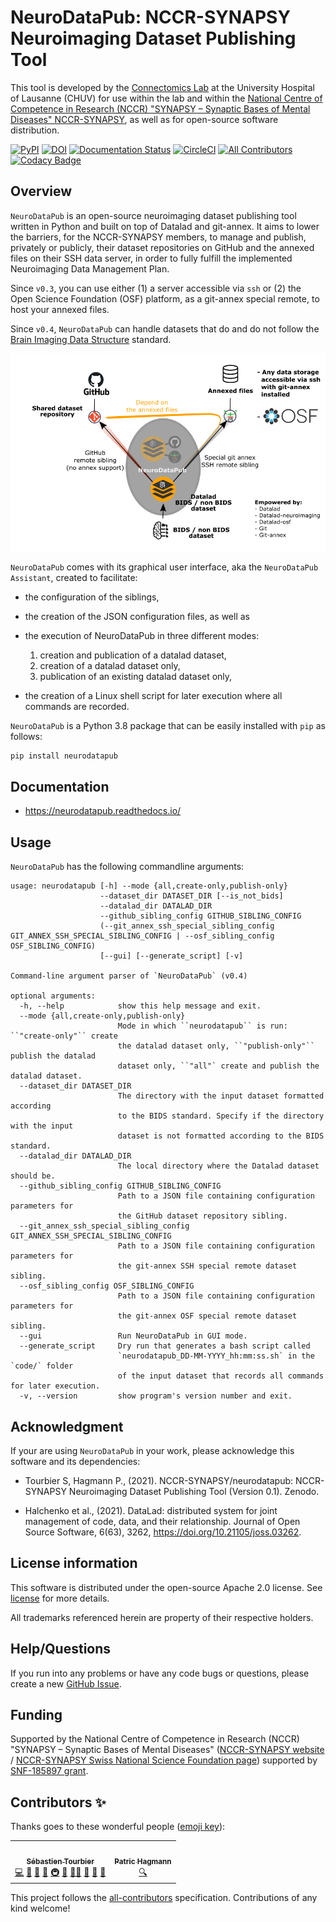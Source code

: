 # NeuroDataPub: NCCR-SYNAPSY Neuroimaging Dataset Publishing Tool

This tool is developed by the [Connectomics
Lab](https://wp.unil.ch/connectomics/) at the University Hospital of
Lausanne (CHUV) for use within the lab and within the [National Centre
of Competence in Research (NCCR) "SYNAPSY – Synaptic Bases of Mental
Diseases" NCCR-SYNAPSY](https://nccr-synapsy.ch/), as well as for
open-source software distribution.

[![PyPI](https://img.shields.io/pypi/v/neurodatapub)](https://pypi.org/project/neurodatapub/)
[![DOI](https://zenodo.org/badge/DOI/10.5281/zenodo.5163950.svg)](https://doi.org/10.5281/zenodo.5163950)
[![Documentation Status](https://readthedocs.org/projects/neurodatapub/badge/?version=latest)](https://neurodatapub.readthedocs.io/en/latest/?badge=latest)
[![CircleCI](https://circleci.com/gh/NCCR-SYNAPSY/neurodatapub/tree/main.svg?style=shield)](https://circleci.com/gh/NCCR-SYNAPSY/neurodatapub/tree/main)
[![All Contributors](https://img.shields.io/badge/all_contributors-2-orange.svg?style=flat-square)](#contributors-)
[![Codacy Badge](https://app.codacy.com/project/badge/Grade/e10b50b91e0f49b5866e527d3defd5ad)](https://www.codacy.com?utm_source=github.com&amp;utm_medium=referral&amp;utm_content=NCCR-SYNAPSY/neurodatapub&amp;utm_campaign=Badge_Grade)

## Overview

`NeuroDataPub` is an open-source neuroimaging dataset publishing tool written in Python and built on top of
Datalad and git-annex. It aims to lower the barriers, for the NCCR-SYNAPSY members,
to manage and publish, privately or publicly, their dataset repositories on GitHub and the annexed files on
their SSH data server, in order to fully fulfill the implemented Neuroimaging Data Management Plan.

Since ``v0.3``, you can use either (1) a server accessible via `ssh` or (2) the Open Science Foundation (OSF)
platform, as a git-annex special remote, to host your annexed files.

Since `v0.4`, `NeuroDataPub` can handle datasets that do and do not follow the
  [Brain Imaging Data Structure](https://bids-specification.readthedocs.io) standard.

![](https://github.com/NCCR-SYNAPSY/neurodatapub/raw/main/docs/images/neurodatapub_illustration.png)

`NeuroDataPub` comes with its graphical user interface, aka the `NeuroDataPub Assistant`,
created to facilitate:

*   the configuration of the siblings,

*   the creation of the JSON configuration files, as well as

*   the execution of NeuroDataPub in three different modes:
    1.  creation and publication of a datalad dataset,
    2.  creation of a datalad dataset only,
    3.  publication of an existing datalad dataset only,

*   the creation of a Linux shell script for later execution where all commands are recorded.

`NeuroDataPub` is a Python 3.8 package that can be easily installed with `pip` as follows:

```bash
pip install neurodatapub
```

## Documentation

*   https://neurodatapub.readthedocs.io/

## Usage

`NeuroDataPub` has the following commandline arguments:

```output
usage: neurodatapub [-h] --mode {all,create-only,publish-only}
                    --dataset_dir DATASET_DIR [--is_not_bids]
                    --datalad_dir DATALAD_DIR
                    --github_sibling_config GITHUB_SIBLING_CONFIG
                    (--git_annex_ssh_special_sibling_config GIT_ANNEX_SSH_SPECIAL_SIBLING_CONFIG | --osf_sibling_config OSF_SIBLING_CONFIG)
                    [--gui] [--generate_script] [-v]

Command-line argument parser of `NeuroDataPub` (v0.4)

optional arguments:
  -h, --help            show this help message and exit.
  --mode {all,create-only,publish-only}
                        Mode in which ``neurodatapub`` is run: ``"create-only"`` create
                        the datalad dataset only, ``"publish-only"`` publish the datalad
                        dataset only, ``"all"` create and publish the datalad dataset.
  --dataset_dir DATASET_DIR
                        The directory with the input dataset formatted according
                        to the BIDS standard. Specify if the directory with the input
                        dataset is not formatted according to the BIDS standard.
  --datalad_dir DATALAD_DIR
                        The local directory where the Datalad dataset should be.
  --github_sibling_config GITHUB_SIBLING_CONFIG
                        Path to a JSON file containing configuration parameters for
                        the GitHub dataset repository sibling.
  --git_annex_ssh_special_sibling_config GIT_ANNEX_SSH_SPECIAL_SIBLING_CONFIG
                        Path to a JSON file containing configuration parameters for
                        the git-annex SSH special remote dataset sibling.
  --osf_sibling_config OSF_SIBLING_CONFIG
                        Path to a JSON file containing configuration parameters for
                        the git-annex OSF special remote dataset sibling.
  --gui                 Run NeuroDataPub in GUI mode.
  --generate_script     Dry run that generates a bash script called
                        `neurodatapub_DD-MM-YYYY_hh:mm:ss.sh` in the `code/` folder
                        of the input dataset that records all commands for later execution.
  -v, --version         show program's version number and exit.

```

## Acknowledgment

If your are using `NeuroDataPub` in your work, please acknowledge this
software and its dependencies:

*   Tourbier S, Hagmann P., (2021). NCCR-SYNAPSY/neurodatapub: NCCR-SYNAPSY Neuroimaging Dataset Publishing Tool (Version 0.1). Zenodo.

*   Halchenko et al., (2021). DataLad: distributed system for joint management of code, data, and their relationship. Journal of Open Source Software, 6(63), 3262, https://doi.org/10.21105/joss.03262.

## License information

This software is distributed under the open-source Apache 2.0 license.
See [license](LICENSE) for more details.

All trademarks referenced herein are property of their respective
holders.

## Help/Questions

If you run into any problems or have any code bugs or questions, please
create a new [GitHub Issue](https://github.com/NCCR-SYNAPSY/neurodatapub/issues).

## Funding

Supported by the National Centre of Competence in Research (NCCR)
"SYNAPSY – Synaptic Bases of Mental Diseases"
([NCCR-SYNAPSY website](https://nccr-synapsy.ch/) / [NCCR-SYNAPSY Swiss National Science Foundation page](https://www.snf.ch/en/rk1dIQvOuOCU9G4Z/page/researchinFocus/nccr/nccr-synapsy)) supported by [SNF-185897 grant](https://p3.snf.ch/project-185897).

## Contributors ✨

Thanks goes to these wonderful people ([emoji key](https://allcontributors.org/docs/en/emoji-key)):

<!-- ALL-CONTRIBUTORS-LIST:START - Do not remove or modify this section -->
<!-- prettier-ignore-start -->
<!-- markdownlint-disable -->
<table>
  <tr>
    <td align="center"><a href="https://github.com/sebastientourbier"><img src="https://avatars.githubusercontent.com/u/22279770?v=4?s=100" width="100px;" alt=""/><br /><sub><b>Sébastien Tourbier</b></sub></a><br /><a href="https://github.com/NCCR-SYNAPSY/neurodatapub/commits?author=sebastientourbier" title="Code">💻</a> <a href="https://github.com/NCCR-SYNAPSY/neurodatapub/commits?author=sebastientourbier" title="Documentation">📖</a> <a href="#design-sebastientourbier" title="Design">🎨</a> <a href="#ideas-sebastientourbier" title="Ideas, Planning, & Feedback">🤔</a> <a href="#infra-sebastientourbier" title="Infrastructure (Hosting, Build-Tools, etc)">🚇</a> <a href="#maintenance-sebastientourbier" title="Maintenance">🚧</a> <a href="#mentoring-sebastientourbier" title="Mentoring">🧑‍🏫</a> <a href="#projectManagement-sebastientourbier" title="Project Management">📆</a> <a href="#question-sebastientourbier" title="Answering Questions">💬</a> <a href="https://github.com/NCCR-SYNAPSY/neurodatapub/pulls?q=is%3Apr+reviewed-by%3Asebastientourbier" title="Reviewed Pull Requests">👀</a></td>
    <td align="center"><a href="https://wp.unil.ch/connectomics"><img src="https://avatars.githubusercontent.com/u/411192?v=4?s=100" width="100px;" alt=""/><br /><sub><b>Patric Hagmann</b></sub></a><br /><a href="#fundingFinding-pahagman" title="Funding Finding">🔍</a></td>
  </tr>
</table>

<!-- markdownlint-restore -->
<!-- prettier-ignore-end -->

<!-- ALL-CONTRIBUTORS-LIST:END -->

This project follows the [all-contributors](https://github.com/all-contributors/all-contributors) specification. Contributions of any kind welcome!
